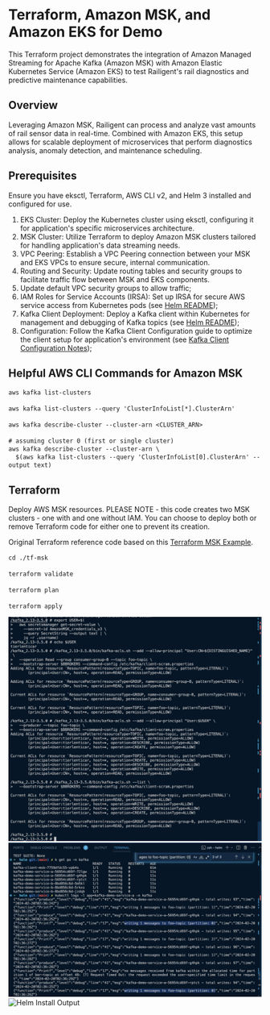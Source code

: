 # Terraform, Amazon MSK, and Amazon EKS for Demo

This Terraform project demonstrates the integration of Amazon Managed Streaming for Apache Kafka (Amazon MSK) with Amazon Elastic Kubernetes Service (Amazon EKS) to test Railigent's rail diagnostics and predictive maintenance capabilities.

## Overview

Leveraging Amazon MSK, Railigent can process and analyze vast amounts of rail sensor data in real-time. Combined with Amazon EKS, this setup allows for scalable deployment of microservices that perform diagnostics analysis, anomaly detection, and maintenance scheduling.

## Prerequisites
Ensure you have eksctl, Terraform, AWS CLI v2, and Helm 3 installed and configured for use.

1. EKS Cluster: Deploy the Kubernetes cluster using eksctl, configuring it for application's specific microservices architecture.
2. MSK Cluster: Utilize Terraform to deploy Amazon MSK clusters tailored for handling application's data streaming needs.
3. VPC Peering: Establish a VPC Peering connection between your MSK and EKS VPCs to ensure secure, internal communication.
4. Routing and Security: Update routing tables and security groups to facilitate traffic flow between MSK and EKS components.
5. Update default VPC security groups to allow traffic;
6. IAM Roles for Service Accounts (IRSA): Set up IRSA for secure AWS service access from Kubernetes pods (see [Helm README](helm/kafka-client-go/README.md));
7. Kafka Client Deployment: Deploy a Kafka client within Kubernetes for management and debugging of Kafka topics (see [Helm README](helm/kafka-client/README.md));
8. Configuration: Follow the Kafka Client Configuration guide to optimize the client setup for application's environment (see [Kafka Client Configuration Notes](kafka-config/Install-Kafka-Client.md));

## Helpful AWS CLI Commands for Amazon MSK

```shell
aws kafka list-clusters

aws kafka list-clusters --query 'ClusterInfoList[*].ClusterArn'

aws kafka describe-cluster --cluster-arn <CLUSTER_ARN>

# assuming cluster 0 (first or single cluster)
aws kafka describe-cluster --cluster-arn \
  $(aws kafka list-clusters --query 'ClusterInfoList[0].ClusterArn' --output text)
```

## Terraform

Deploy AWS MSK resources. PLEASE NOTE - this code creates two MSK clusters - one with and one without IAM. You can choose to deploy both or remove Terraform code for either one to prevent its creation.

Original Terraform reference code based on this [Terraform MSK Example](https://registry.terraform.io/providers/hashicorp/aws/latest/docs/resources/msk_cluster#example-usage).

```shell
cd ./tf-msk

terraform validate

terraform plan

terraform apply
```

![Kafka ACLs Configuration](pics/KafkaACLs.png "Kafka ACLs Configuration")
![Pods Status](pics/PodStatus.png "Pods Status")
<img src="pics/HelmInstallOutput.png" alt="Helm Install Output" title="Helm Install Output" width="600"/>



